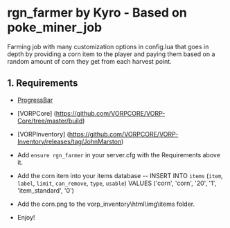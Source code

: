 # rgn_farmer by Kyro - Based on poke_miner_job
 Farming job with many customization options in config.lua that goes in depth by providing a
 corn item to the player and paying them based on a random amount of corn they get from each harvest point.

## 1. Requirements
- [ProgressBar](https://github.com/PokeSerGG/RedM-ProgressBar)
- [VORPCore] (https://github.com/VORPCORE/VORP-Core/tree/master/build)
- [VORPInventory] (https://github.com/VORPCORE/VORP-Inventory/releases/tag/JohnMarston)

- Add ```ensure rgn_farmer``` in your server.cfg with the Requirements above it.
- Add the corn item into your items database -- INSERT INTO `items` (`item`, `label`, `limit`, `can_remove`, `type`, `usable`) VALUES ('corn', 'corn', '20', '1', 'item_standard', '0')
- Add the corn.png to the vorp_inventory\html\img\items folder.
- Enjoy!

